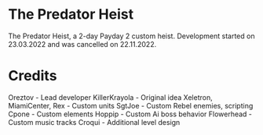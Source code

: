 # The Predator Heist
The Predator Heist, a 2-day Payday 2 custom heist.
Development started on 23.03.2022 and was cancelled on 22.11.2022.

# Credits
Oreztov - Lead developer
KillerKrayola - Original idea
Xeletron, MiamiCenter, Rex - Custom units
SgtJoe - Custom Rebel enemies, scripting
Cpone - Custom elements
Hoppip - Custom Ai boss behavior
Flowerhead - Custom music tracks
Croqui - Additional level design

